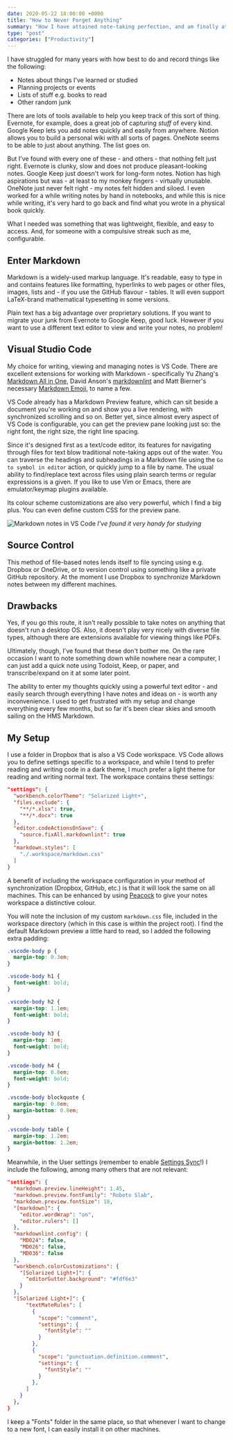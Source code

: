 ```yaml
---
date: 2020-05-22 18:00:00 +0000
title: "How to Never Forget Anything"
summary: "How I have attained note-taking perfection, and am finally at peace."
type: "post"
categories: ["Productivity"]
---
```


I have struggled for many years with how best to do and record things like the following:

- Notes about things I've learned or studied
- Planning projects or events
- Lists of stuff e.g. books to read
- Other random junk

There are lots of tools available to help you keep track of this sort of thing. Evernote, for example, does a great job of capturing *stuff* of every kind. Google Keep lets you add notes quickly and easily from anywhere. Notion allows you to build a personal wiki with all sorts of pages. OneNote seems to be able to just about anything. The list goes on.

But I've found with every one of these - and others - that nothing felt just right. Evernote is clunky, slow and does not produce pleasant-looking notes. Google Keep just doesn't work for long-form notes. Notion has high aspirations but was - at least to my monkey fingers - virtually unusable. OneNote just never felt right - my notes felt hidden and siloed. I even worked for a while writing notes by hand in notebooks, and while this is nice while writing, it's very hard to go back and find what you wrote in a physical book quickly.

What I needed was something that was lightweight, flexible, and easy to access. And, for someone with a compulsive streak such as me, configurable.

## Enter Markdown

Markdown is a widely-used markup language. It's readable, easy to type in and contains features like formatting, hyperlinks to web pages or other files, images, lists and - if you use the GitHub flavour - tables. It will even support LaTeX-brand mathematical typesetting in some versions.

Plain text has a big advantage over proprietary solutions. If you want to migrate your junk from Evernote to Google Keep, good luck. However if you want to use a different text editor to view and write your notes, no problem!

## Visual Studio Code

My choice for writing, viewing and managing notes is VS Code. There are excellent extensions for working with Markdown - specifically Yu Zhang's [Markdown All in One](https://marketplace.visualstudio.com/items?itemName=yzhang.markdown-all-in-one), David Anson's [markdownlint](https://marketplace.visualstudio.com/items?itemName=DavidAnson.vscode-markdownlint) and Matt Bierner's necessary [Markdown Emoji](https://marketplace.visualstudio.com/items?itemName=bierner.markdown-emoji), to name a few.

VS Code already has a Markdown Preview feature, which can sit beside a document you're working on and show you a live rendering, with synchronized scrolling and so on. Better yet, since almost every aspect of VS Code is configurable, you can get the preview pane looking just so: the right font, the right size, the right line spacing.

Since it's designed first as a text/code editor, its features for navigating through files for text blow traditional note-taking apps out of the water. You can traverse the headings and subheadings in a Markdown file using the `Go to symbol in editor` action, or quickly jump to a file by name. The usual ability to find/replace text across files using plain search terms or regular expressions is a given. If you like to use Vim or Emacs, there are emulator/keymap plugins available.

Its colour scheme customizations are also very powerful, which I find a big plus. You can even define custom CSS for the preview pane.

![Markdown notes in VS Code](/images/markdown-notes.png "Markdown notes in VS Code")
*I've found it very handy for studying*

## Source Control

This method of file-based notes lends itself to file syncing using e.g. Dropbox or OneDrive, or to version control using something like a private GitHub repository. At the moment I use Dropbox to synchronize Markdown notes between my different machines.

## Drawbacks

Yes, if you go this route, it isn't really possible to take notes on anything that doesn't run a desktop OS. Also, it doesn't play very nicely with diverse file types, although there are extensions available for viewing things like PDFs.

Ultimately, though, I've found that these don't bother me. On the rare occasion I want to note something down while nowhere near a computer, I can just add a quick note using Todoist, Keep, or paper, and transcribe/expand on it at some later point.

The ability to enter my thoughts quickly using a powerful text editor - and easily search through everything I have notes and ideas on - is worth any inconvenience. I used to get frustrated with my setup and change everything every few months, but so far it's been clear skies and smooth sailing on the HMS Markdown.

## My Setup

I use a folder in Dropbox that is also a VS Code workspace. VS Code allows you to define settings specific to a workspace, and while I tend to prefer reading and writing code in a dark theme, I much prefer a light theme for reading and writing normal text. The workspace contains these settings:

```json
"settings": {
  "workbench.colorTheme": "Solarized Light+",
  "files.exclude": {
    "**/*.xlsx": true,
    "**/*.docx": true
  },
  "editor.codeActionsOnSave": {
    "source.fixAll.markdownlint": true
  },
  "markdown.styles": [
    "./.workspace/markdown.css"
  ]
}
```

A benefit of including the workspace configuration in your method of synchronization (Dropbox, GitHub, etc.) is that it will look the same on all machines. This can be enhanced by using [Peacock](https://marketplace.visualstudio.com/items?itemName=johnpapa.vscode-peacock) to give your notes workspace a distinctive colour.

You will note the inclusion of my custom `markdown.css` file, included in the workspace directory (which in this case is within the project root). I find the default Markdown preview a little hard to read, so I added the following extra padding:

```css
.vscode-body p {
  margin-top: 0.3em;
}

.vscode-body h1 {
  font-weight: bold;
}

.vscode-body h2 {
  margin-top: 1.1em;
  font-weight: bold;
}

.vscode-body h3 {
  margin-top: 1em;
  font-weight: bold;
}

.vscode-body h4 {
  margin-top: 0.8em;
  font-weight: bold;
}

.vscode-body blockquote {
  margin-top: 0.8em;
  margin-bottom: 0.8em;
}

.vscode-body table {
  margin-top: 1.2em;
  margin-bottom: 1.2em;
}
```

Meanwhile, in the User settings (remember to enable [Settings Sync](https://code.visualstudio.com/docs/editor/settings-sync)!) I include the following, among many others that are not relevant:

```json
"settings": {
  "markdown.preview.lineHeight": 1.45,
  "markdown.preview.fontFamily": "Roboto Slab",
  "markdown.preview.fontSize": 18,
  "[markdown]": {
    "editor.wordWrap": "on",
    "editor.rulers": []
  },
  "markdownlint.config": {
    "MD024": false,
    "MD026": false,
    "MD036": false
  },
  "workbench.colorCustomizations": {
    "[Solarized Light+]": {
      "editorGutter.background": "#fdf6e3"
    }
  },
  "[Solarized Light+]": {
      "textMateRules": [
        {
          "scope": "comment",
          "settings": {
            "fontStyle": ""
          }
        },
        {
          "scope": "punctuation.definition.comment",
          "settings": {
            "fontStyle": ""
          }
        },
      ]
    }
  },
}
```

I keep a "Fonts" folder in the same place, so that whenever I want to change to a new font, I can easily install it on other machines.
